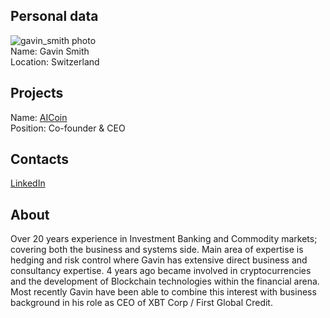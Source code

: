 ## Personal data
![gavin_smith photo](photo/gavin_smith.jpg)  
Name:   Gavin Smith  
Location: Switzerland
## Projects 
Name: [AICoin](../projects/aicoin.md)  
Position: Co-founder & CEO 
## Contacts
[LinkedIn](https://www.linkedin.com/in/gavin-smith-a7a13a9/)    
## About
Over 20 years experience in Investment Banking and Commodity markets; covering both the business and systems side. Main area of expertise is hedging and risk control where Gavin has extensive direct business and consultancy expertise. 4 years ago became involved in cryptocurrencies and the development of Blockchain technologies within the financial arena. Most recently Gavin have been able to combine this interest with business background in his role as CEO of XBT Corp / First Global Credit.
